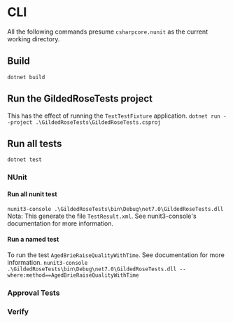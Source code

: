 # CLI
All the following commands presume `csharpcore.nunit` as the current working directory.
## Build
`dotnet build`
## Run the GildedRoseTests project
This has the effect of running the `TextTestFixture` application.
`dotnet run --project .\GildedRoseTests\GildedRoseTests.csproj`
## Run all tests
`dotnet test`
### NUnit
#### Run all nunit test
`nunit3-console .\GildedRoseTests\bin\Debug\net7.0\GildedRoseTests.dll`
Nota: This generate the file `TestResult.xml`. See nunit3-console's documentation for more information.
#### Run a named test
To run the test `AgedBrieRaiseQualityWithTime`. See documentation for more information.
`nunit3-console .\GildedRoseTests\bin\Debug\net7.0\GildedRoseTests.dll --where:method==AgedBrieRaiseQualityWithTime`
### Approval Tests


### Verify